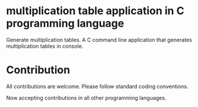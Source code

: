 # multiplication table application in C programming language
Generate multiplication tables. A C command line application that generates multiplication tables in console.

# Contribution
All contributions are welcome.
Please follow standard coding conventions.

Now accepting contributions in all other programming languages.
